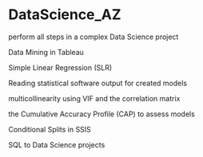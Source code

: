 # DataScience_AZ


perform all steps in a complex Data Science project

Data Mining in Tableau

Simple Linear Regression (SLR)

Reading statistical software output for created models

multicollinearity using VIF and the correlation matrix

the Cumulative Accuracy Profile (CAP) to assess models

Conditional Splits in SSIS

SQL to Data Science projects
 
 
 
 
